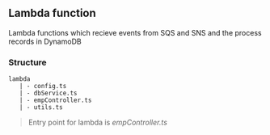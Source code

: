 ## Lambda function
Lambda functions which recieve events from SQS and SNS and the process records in DynamoDB

### Structure
>
```
lambda
   | - config.ts
   | - dbService.ts
   | - empController.ts
   | - utils.ts
```
> Entry point for lambda is *empController.ts*
>

